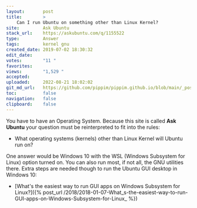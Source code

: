 ```yaml
---
layout:       post
title:        >
    Can I run Ubuntu on something other than Linux Kernel?
site:         Ask Ubuntu
stack_url:    https://askubuntu.com/q/1155522
type:         Answer
tags:         kernel gnu
created_date: 2019-07-02 18:30:32
edit_date:    
votes:        "11 "
favorites:    
views:        "1,529 "
accepted:     
uploaded:     2022-08-21 18:02:02
git_md_url:   https://github.com/pippim/pippim.github.io/blob/main/_posts/2019/2019-07-02-Can-I-run-Ubuntu-on-something-other-than-Linux-Kernel_.md
toc:          false
navigation:   false
clipboard:    false
---
```


You have to have an Operating System. Because this site is called **Ask Ubuntu** your question must be reinterpreted to fit into the rules:

- What operating systems (kernels) other than Linux Kernel will Ubuntu run on?

One answer would be Windows 10 with the WSL (Windows Subsystem for Linux) option turned on. You can also run most, if not all, the GNU utilities there. Extra steps are needed though to run the Ubuntu GUI desktop in Windows 10:

- [What's the easiest way to run GUI apps on Windows Subsystem for Linux?]({% post_url /2018/2018-01-07-What_s-the-easiest-way-to-run-GUI-apps-on-Windows-Subsystem-for-Linux_ %})
